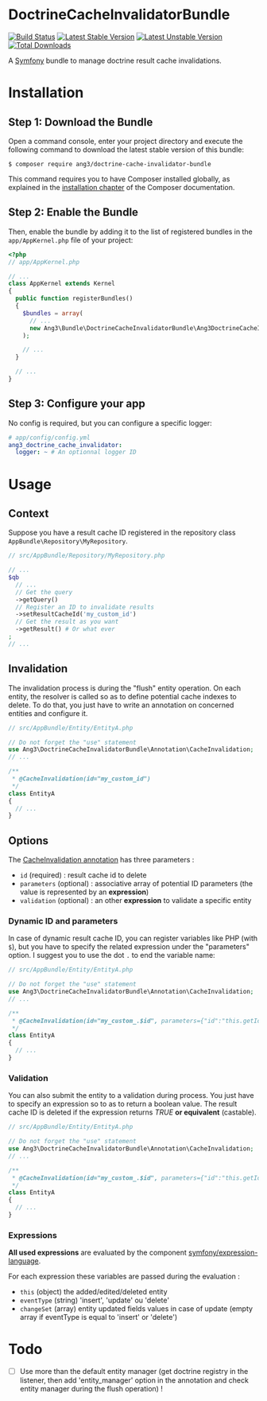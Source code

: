 DoctrineCacheInvalidatorBundle
==============================

[![Build Status](https://travis-ci.org/Ang3/DoctrineCacheInvalidatorBundle.svg?branch=master)](https://travis-ci.org/Ang3/DoctrineCacheInvalidatorBundle) [![Latest Stable Version](https://poser.pugx.org/ang3/doctrine-cache-invalidator-bundle/v/stable)](https://packagist.org/packages/ang3/doctrine-cache-invalidator-bundle) [![Latest Unstable Version](https://poser.pugx.org/ang3/doctrine-cache-invalidator-bundle/v/unstable)](https://packagist.org/packages/ang3/doctrine-cache-invalidator-bundle) [![Total Downloads](https://poser.pugx.org/ang3/doctrine-cache-invalidator-bundle/downloads)](https://packagist.org/packages/ang3/doctrine-cache-invalidator-bundle)

A [Symfony](https://symfony.com) bundle to manage doctrine result cache invalidations.

Installation
============

Step 1: Download the Bundle
---------------------------

Open a command console, enter your project directory and execute the
following command to download the latest stable version of this bundle:

```console
$ composer require ang3/doctrine-cache-invalidator-bundle
```

This command requires you to have Composer installed globally, as explained
in the [installation chapter](https://getcomposer.org/doc/00-intro.md)
of the Composer documentation.

Step 2: Enable the Bundle
-------------------------

Then, enable the bundle by adding it to the list of registered bundles
in the `app/AppKernel.php` file of your project:

```php
<?php
// app/AppKernel.php

// ...
class AppKernel extends Kernel
{
  public function registerBundles()
  {
    $bundles = array(
      // ...
      new Ang3\Bundle\DoctrineCacheInvalidatorBundle\Ang3DoctrineCacheInvalidatorBundle(),
    );

    // ...
  }

  // ...
}
```

Step 3: Configure your app
-------------------------

No config is required, but you can configure a specific logger:

```yaml
# app/config/config.yml
ang3_doctrine_cache_invalidator:
  logger: ~ # An optionnal logger ID
```

Usage
=====

## Context

Suppose you have a result cache ID registered in the repository class ```AppBundle\Repository\MyRepository```.

```php
// src/AppBundle/Repository/MyRepository.php

// ...
$qb
  // ...
  // Get the query
  ->getQuery()
  // Register an ID to invalidate results
  ->setResultCacheId('my_custom_id')
  // Get the result as you want
  ->getResult() # Or what ever
;
// ...
```

## Invalidation

The invalidation process is during the "flush" entity operation. On each entity, the resolver is called so as to define potential cache indexes to delete. To do that, you just have to write an annotation on concerned entities and configure it.

```php
// src/AppBundle/Entity/EntityA.php

// Do not forget the "use" statement
use Ang3\DoctrineCacheInvalidatorBundle\Annotation\CacheInvalidation;
// ...

/**
 * @CacheInvalidation(id="my_custom_id")
 */
class EntityA
{
  // ...
}
```

## Options

The [CacheInvalidation annotation](https://github.com/Ang3/DoctrineCacheInvalidatorBundle/blob/master/Annotation/CacheInvalidation.php) has three parameters :

- ```id``` (required) : result cache id to delete
- ```parameters``` (optional) : associative array of potential ID parameters (the value is represented by an **expression**)
- ```validation``` (optional) : an other **expression** to validate a specific entity

### Dynamic ID and parameters

In case of dynamic result cache ID, you can register variables like PHP (with ```$```), but you have to specify the related expression under the "parameters" option. I suggest you to use the dot ```.``` to end the variable name:

```php
// src/AppBundle/Entity/EntityA.php

// Do not forget the "use" statement
use Ang3\DoctrineCacheInvalidatorBundle\Annotation\CacheInvalidation;
// ...

/**
 * @CacheInvalidation(id="my_custom_.$id", parameters={"id":"this.getId()"})
 */
class EntityA
{
  // ...
}
```

### Validation

You can also submit the entity to a validation during process. You just have to specify an expression so to as to return a boolean value. The result cache ID is deleted if the expression returns *TRUE* **or equivalent** (castable).

```php
// src/AppBundle/Entity/EntityA.php

// Do not forget the "use" statement
use Ang3\DoctrineCacheInvalidatorBundle\Annotation\CacheInvalidation;
// ...

/**
 * @CacheInvalidation(id="my_custom_.$id", parameters={"id":"this.getId()"}, validation="eventType == 'update'")
 */
class EntityA
{
  // ...
}
```

### Expressions

**All used expressions** are evaluated by the component [symfony/expression-language](https://packagist.org/packages/symfony/expression-language).

For each expression these variables are passed during the evaluation :

- ```this``` (object) the added/edited/deleted entity
- ```eventType``` (string) 'insert', 'update' ou 'delete'
- ```changeSet``` (array) entity updated fields values in case of update (empty array if eventType is equal to 'insert' or 'delete')

Todo
====

- [ ] Use more than the default entity manager (get doctrine registry in the listener, then add 'entity_manager' option in the annotation and check entity manager during the flush operation) !